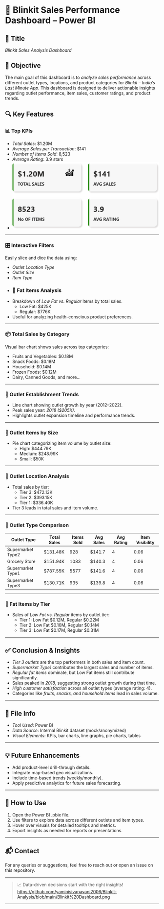 # 🛒 Blinkit Sales Performance Dashboard – Power BI

## 📌 Title  
*Blinkit Sales Analysis Dashboard*

## 🧾 Objective  
The main goal of this dashboard is to *analyze sales performance* across different outlet types, locations, and product categories for *Blinkit – India’s Last Minute App*. This dashboard is designed to deliver actionable insights regarding outlet performance, item sales, customer ratings, and product trends.

## 🔍 Key Features

### 📊 Top KPIs
- *Total Sales*: $1.20M
- *Average Sales per Transaction*: $141
- *Number of Items Sold*: 8,523
- *Average Rating*: 3.9 stars
- ![image alt](https://github.com/yaminisivapavani2006/Blinkit-Analysis/blob/main/Sales.png)

---

### 🎛 Interactive Filters
Easily slice and dice the data using:
- *Outlet Location Type*
- *Outlet Size*
- *Item Type*
- ### 🍏 Fat Items Analysis
- Breakdown of *Low Fat vs. Regular* items by total sales.
  - Low Fat: $425K
  - Regular: $776K
- Useful for analyzing health-conscious product preferences.

---

### 📦 Total Sales by Category
Visual bar chart shows sales across top categories:
- Fruits and Vegetables: $0.18M
- Snack Foods: $0.18M
- Household: $0.14M
- Frozen Foods: $0.12M
- Dairy, Canned Goods, and more…

---
### 📅 Outlet Establishment Trends
- Line chart showing outlet growth by year (2012–2022).
- Peak sales year: *2018 ($205K)*.
- Highlights outlet expansion timeline and performance trends.

---

### 🏬 Outlet Items by Size
- Pie chart categorizing item volume by outlet size:
  - High: $444.79K
  - Medium: $248.99K
  - Small: $50K

---

### 📍 Outlet Location Analysis
- Total sales by tier:
  - Tier 3: $472.13K
  - Tier 2: $393.15K
  - Tier 1: $336.40K
- Tier 3 leads in total sales and item volume.

---

### 🧾 Outlet Type Comparison

| Outlet Type         | Total Sales | Items Sold | Avg Sales | Avg Rating | Item Visibility |
|---------------------|-------------|------------|-----------|-------------|------------------|
| Supermarket Type2   | $131.48K    | 928        | $141.7    | 4           | 0.06             |
| Grocery Store       | $151.94K    | 1083       | $140.3    | 4           | 0.06             |
| Supermarket Type1   | $787.55K    | 5577       | $141.6    | 4           | 0.06             |
| Supermarket Type3   | $130.71K    | 935        | $139.8    | 4           | 0.06             |

---

### 🧁 Fat Items by Tier
- Sales of *Low Fat vs. Regular* items by outlet tier:
  - Tier 1: Low Fat $0.12M, Regular $0.22M
  - Tier 2: Low Fat $0.10M, Regular $0.14M
  - Tier 3: Low Fat $0.17M, Regular $0.31M

---

## ✅ Conclusion & Insights
- *Tier 3 outlets* are the top performers in both sales and item count.
- *Supermarket Type1* contributes the largest sales and number of items.
- *Regular fat items* dominate, but Low Fat items still contribute significantly.
- Sales peaked in *2018*, suggesting strong outlet growth during that time.
- *High customer satisfaction* across all outlet types (average rating: 4).
- Categories like *fruits, snacks, and household items* lead in sales volume.

---

## 📂 File Info
- *Tool Used*: Power BI
- *Data Source*: Internal Blinkit dataset (mock/anonymized)
- *Visual Elements*: KPIs, bar charts, line graphs, pie charts, tables

---

## 💡 Future Enhancements
- Add product-level drill-through details.
- Integrate map-based geo visualizations.
- Include time-based trends (weekly/monthly).
- Apply predictive analytics for future sales forecasting.

---

## 📎 How to Use
1. Open the Power BI .pbix file.
2. Use filters to explore data across different outlets and item types.
3. Hover over visuals for detailed tooltips and metrics.
4. Export insights as needed for reports or presentations.

---

## 📬 Contact
For any queries or suggestions, feel free to reach out or open an issue on this repository.

---

> 📈 Data-driven decisions start with the right insights!
> https://github.com/yaminisivapavani2006/Blinkit-Analysis/blob/main/Blinkit%20Dashboard.png












---










